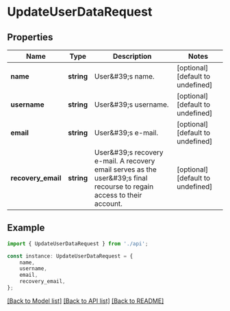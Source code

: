 # UpdateUserDataRequest


## Properties

Name | Type | Description | Notes
------------ | ------------- | ------------- | -------------
**name** | **string** | User\&#39;s name. | [optional] [default to undefined]
**username** | **string** | User\&#39;s username. | [optional] [default to undefined]
**email** | **string** | User\&#39;s e-mail. | [optional] [default to undefined]
**recovery_email** | **string** | User\&#39;s recovery e-mail. A recovery email serves as the user\&#39;s final recourse to regain access to their account.  | [optional] [default to undefined]

## Example

```typescript
import { UpdateUserDataRequest } from './api';

const instance: UpdateUserDataRequest = {
    name,
    username,
    email,
    recovery_email,
};
```

[[Back to Model list]](../README.md#documentation-for-models) [[Back to API list]](../README.md#documentation-for-api-endpoints) [[Back to README]](../README.md)
